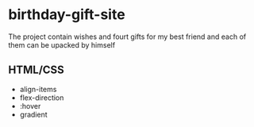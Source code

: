 # birthday-gift-site

The project contain wishes and fourt gifts for my best friend and each of them can be upacked by himself 

## HTML/CSS
- align-items
- flex-direction
- :hover
- gradient  
